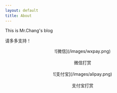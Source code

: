 ```yaml
---
layout: default
title: About
---
```


This is Mr.Chang's blog

请多多支持！

<center>![微信](/images/wxpay.png)</center></br>
<center>微信打赏</center></br>
<center>![支付宝](/images/alipay.png)</center></br>
<center>支付宝打赏</center>
